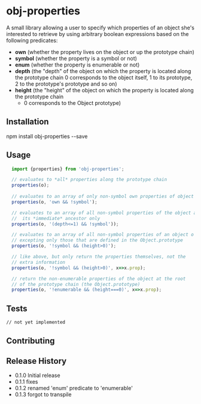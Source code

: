 obj-properties
=========

A small library allowing a user to specify which properties of an
object she's interested to retrieve by using arbitrary boolean expressions
based on the following predicates:

* **own** (whether the property lives on the object or up the prototype chain)
* **symbol** (whether the property is a symbol or not)
* **enum** (whether the property is enumerable or not)
* **depth** (the "depth" of the object on which the property is located along the prototype chain
        0 corresponds to the object itself, 1 to its prototype, 2 to the prototype's prototype
         and so on)
* **height** (the "height" of the object on which the property is located along the prototype chain
     - 0 corresponds to the Object prototype)

## Installation

  npm install obj-properties --save

## Usage

```javascript
  import {properties} from 'obj-properties';

  // evaluates to *all* properties along the prototype chain
  properties(o);
  
  // evaluates to an array of only non-symbol own properties of object o
  properties(o, 'own && !symbol');

  // evaluates to an array of all non-symbol properties of the object and
  //  its *immediate* ancestor only
  properties(o, '(depth<=1) && !symbol'));

  // evaluates to an array of all non-symbol properties of an object o
  // excepting only those that are defined in the Object.prototype
  properties(o, '!symbol && (height>0)');

  // like above, but only return the properties themselves, not the
  // extra information
  properties(o, '!symbol && (height>0)', x=>x.prop);

  // return the non-enumerable properties of the object at the root
  // of the prototype chain (the Object.prototype)
  properties(o, '!enumerable && (height===0)', x=>x.prop);
```


## Tests

    // not yet implemented

## Contributing



## Release History

* 0.1.0 Initial release
* 0.1.1 fixes
* 0.1.2 renamed 'enum' predicate to 'enumerable'
* 0.1.3 forgot to transpile